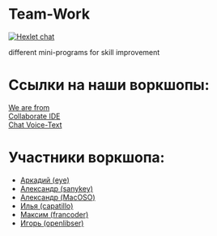 # Team-Work
[![Hexlet chat](http://slack-ru.hexlet.io/badge.svg)](http://slack-ru.hexlet.io)

different mini-programs for skill improvement

# Ссылки на наши воркшопы:
[We are from]( https://hexlet-ru.slack.com "We are from")  
[Collaborate IDE]( https://ide.c9.io/maoeye/team-work "Collaborate IDE")  
[Chat Voice-Text]( https://discord.gg/010fiN1PSmgyYYTpE "voice-text chat")  

# Участники воркшопа:
* [Аркадий (eye)]( https://github.com/maoeye18 "Аркадий (eye)")  
* [Александр (sanykey)]( https://github.com/sanykey "Александр (sanykey)")  
* [Александр (MacOSO)]( https://github.com/MacOSO "Александр (MacOSO)")    
* [Илья (capatillo)](https://github.com/capatillo "Илья (capatillo)")
* [Максим (francoder)](https://github.com/francoder "Максим (francoder)")  
* [Игорь (openlibser)](https://github.com/openlibser "Игорь (openlibser)")    
